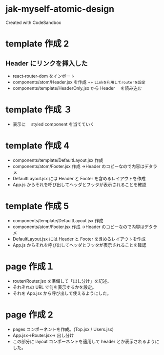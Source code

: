 # jak-myself-atomic-design

Created with CodeSandbox

# template 作成 2

## Header にリンクを挿入した

- react-router-dom をインポート
- components/atom/Header.jsx を作成
  ++ `Linkを利用してrouterを設定`
- components/template/HeaderOnly.jsx から Header 　を読み込む

# template 作成 ３

- 表示に　 styled component を当てていく

# template 作成 4

- components/template/DefaultLayout.jsx 作成
- components/atom/Footer.jsx 作成 →Header のコピーなので内容はデタラメ
- DefaultLayout.jsx には Header と Footer を含めるレイアウトを作成
- App.js からそれを呼び出してヘッダとフッタが表示されることを確認

# template 作成 5

- components/template/DefaultLayout.jsx 作成
- components/atom/Footer.jsx 作成 →Header のコピーなので内容はデタラメ
- DefaultLayout.jsx には Header と Footer を含めるレイアウトを作成
- App.js からそれを呼び出してヘッダとフッタが表示されることを確認

# page 作成１

- router/Router.jsx を準備して「出し分け」を記述。
- それぞれの URL で何を表示するかを設定。
- それを App.jsx から呼び出して使えるようにした。

# page 作成 2

- pages コンポーネントを作成。(Top.jsx / Users.jsx)
- App.jsx→Router.jsx→ 出し分け
- この部分に layout コンポーネントを適用して header とか表示されるようにした。
